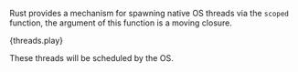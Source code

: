 Rust provides a mechanism for spawning native OS threads via the `scoped`
function, the argument of this function is a moving closure.

{threads.play}

These threads will be scheduled by the OS.
